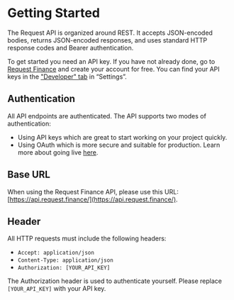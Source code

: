 # Getting Started

The Request API is organized around REST. It accepts JSON-encoded bodies, returns JSON-encoded responses, and uses standard HTTP response codes and Bearer authentication.

To get started you need an API key. If you have not already done, go to [Request Finance](https://app.request.finance) and create your account for free. You can find your API keys in the ["Developer" tab](https://app.request.finance/account/api-keys) in “Settings”.

## Authentication

All API endpoints are authenticated. The API supports two modes of authentication:

* Using API keys which are great to start working on your project quickly.
* Using OAuth which is more secure and suitable for production. Learn more about going live [here](going-live.md).

## Base URL

When using the Request Finance API, please use this URL: [https://api.request.finance/](https://api.request.finance/).

## Header

All HTTP requests must include the following headers:

* `Accept: application/json`
* `Content-Type: application/json`
* `Authorization: [YOUR_API_KEY]`

The Authorization header is used to authenticate yourself. Please replace `[YOUR_API_KEY]` with your API key.
